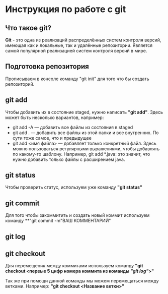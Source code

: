 # Инструкция по работе с git

## Что такое git?

**Git** - это одна из реализаций распределённых систем
контроля версий, имеющая как и локальные, так и
удалённые репозитории. Является самой популярной
реализацией систем контроля версий в мире.

## Подготовка репозитория

Прописываем в консоле команду "git init" для того что бы создать репозиторий.

## git add

Чтобы добавить их в состояние staged, нужно написать __"git add"__. Здесь может быть несколько вариантов, например:
* git add -A — добавить все файлы из состояния в staged
* git add . — добавить все файлы из этой папки и все внутренних. По сути тоже самое, что и предыдущее
* git add <имя файла> — добавляет только конкретный файл. Здесь можно пользоваться регулярными выражениями, чтобы добавлять по какому-то шаблону. Например, git add *.java: это значит, что нужно добавить только файлы с расширением java.

## git status

Чтобы проверить статус, используем уже команду **"git status"**

## git commit

Для того чтобы закоммитить и создать новый коммит используем команду **"git commit -m"ВАШ КОММЕНТАРИЙ"

## git log 

## git checkout

Для перемещения между коммитами используем команду **"git checkout <первые 5 цифр номера коммита из команды *"git log"*>"**

Так же при помощи данной команды мы можем перемещаться между ветками. Например: **"git checkout <Название ветки>"**


